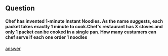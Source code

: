 ## Question

#### Chef has invented 1-minute Instant Noodles. As the name suggests, each packet takes exactly 1 minute to cook.Chef's restaurant has X stoves and only 1 packet can be cooked in a single pan. How many custumers can chef serve if each one order 1 noodles
[answer](https://github.com/Deekshith998/codechef/blob/main/Chefnoodles/noodles.c)
